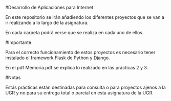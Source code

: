 #Desarrollo de Aplicaciones para Internet

En este repositorio se irán añadiendo los diferentes proyectos que se van a ir realizando a lo largo de la asignatura.

En cada carpeta podrá verse que se realiza en cada uno de ellos.

#Importante

Para el correcto funcionamiento de estos proyectos es necesario tener instalado el framework Flask de Python y Django.

En el pdf Memoria.pdf se explica lo realizado en las prácticas 2 y 3.


#Notas 

Estás prácticas están destinadas para consulta o para proyectos ajenos a la UGR y no para su entrega total o parcial en esta asignatura de la UGR.
